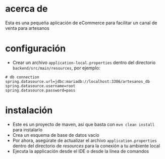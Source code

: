 
# acerca de

Esta es una pequeña aplicación de eCommerce para facilitar un canal de venta para artesanos

# configuración

* Crear un archivo `application-local.properties` dentro del directorio `backend/src/main/resources`, por ejemplo:

```
# db connection
spring.datasource.url=jdbc:mariadb://localhost:3306/artesanos_db
spring.datasource.username=root
spring.datasource.password=pass
```

# instalación

* Este es un proyecto de maven, así que basta con `mvn clean install` para instalarlo
* Crea un esquema de base de datos vacío
* Por ahora, asegúrate de actualizar el archivo `application.properties` dentro del directorio de _resources_ para la conexión a tu ambiente local
* Ejecuta la applicación desde el IDE o desde la línea de comandos

